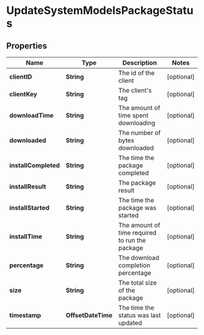 

# UpdateSystemModelsPackageStatus


## Properties

| Name | Type | Description | Notes |
|------------ | ------------- | ------------- | -------------|
|**clientID** | **String** | The id of the client |  [optional] |
|**clientKey** | **String** | The client&#39;s tag |  [optional] |
|**downloadTime** | **String** | The amount of time spent downloading |  [optional] |
|**downloaded** | **String** | The number of bytes downloaded |  [optional] |
|**installCompleted** | **String** | The time the package completed |  [optional] |
|**installResult** | **String** | The package result |  [optional] |
|**installStarted** | **String** | The time the package was started |  [optional] |
|**installTime** | **String** | The amount of time required to run the package |  [optional] |
|**percentage** | **String** | The download completion percentage |  [optional] |
|**size** | **String** | The total size of the package |  [optional] |
|**timestamp** | **OffsetDateTime** | The time the status was last updated |  [optional] |



